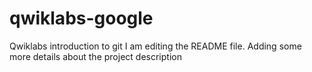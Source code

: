 # qwiklabs-google
Qwiklabs introduction to git
I am editing the README file. Adding some more details about the project description

